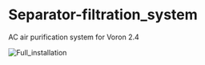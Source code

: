 # Separator-filtration_system
AC air purification system for Voron 2.4

![Full_installation](https://github.com/thejiral/Separator-filtration_system/assets/62755624/00366042-8d77-4483-a73f-eb24123f4942)
